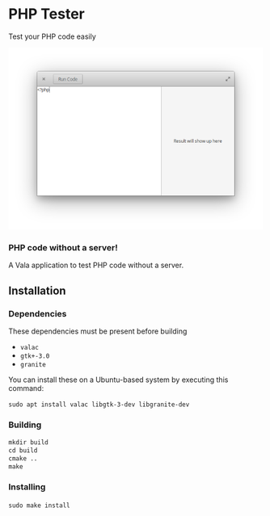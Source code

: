# PHP Tester
Test your PHP code easily
 
<p align="center"> 
    <img  
    src="https://raw.githubusercontent.com/bartzaalberg/php-tester/master/screenshot.png" /> 
</p>

### PHP code without a server!

A Vala application to test PHP code without a server.

## Installation

### Dependencies

These dependencies must be present before building
 - `valac`
 - `gtk+-3.0`
 - `granite`

 You can install these on a Ubuntu-based system by executing this command:
 
 `sudo apt install valac libgtk-3-dev libgranite-dev`


### Building
```
mkdir build
cd build
cmake ..
make
```

### Installing
`sudo make install`
